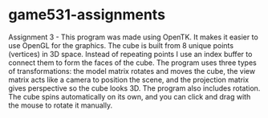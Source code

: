# game531-assignments
Assignment 3 - This program was made using OpenTK. It makes it easier to use OpenGL for the graphics. The cube is built from 8 unique points (vertices) in 3D space. Instead of repeating points I use an index buffer to connect them to form the faces of the cube. The program uses three types of transformations: the model matrix rotates and moves the cube, the view matrix acts like a camera to position the scene, and the projection matrix gives perspective so the cube looks 3D. The program also includes rotation. The cube spins automatically on its own, and you can click and drag with the mouse to rotate it manually.
